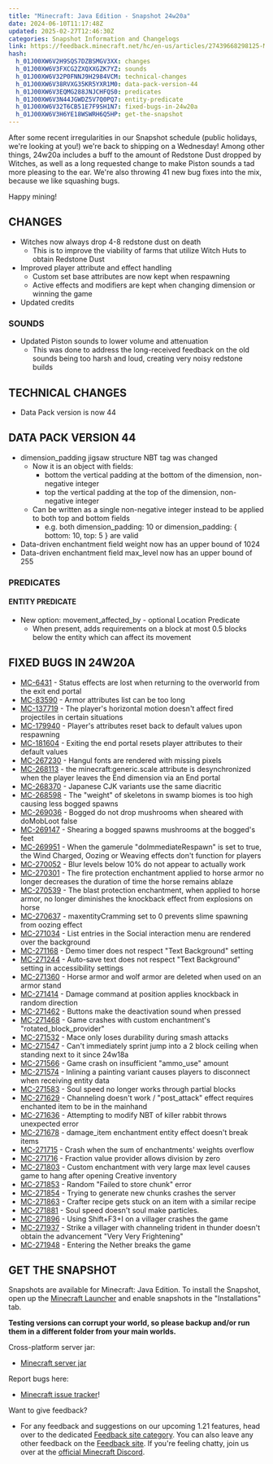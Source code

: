 ```yaml
---
title: "Minecraft: Java Edition - Snapshot 24w20a"
date: 2024-06-10T11:17:48Z
updated: 2025-02-27T12:46:30Z
categories: Snapshot Information and Changelogs
link: https://feedback.minecraft.net/hc/en-us/articles/27439668298125-Minecraft-Java-Edition-Snapshot-24w20a
hash:
  h_01J00XW6V2H9SQS7DZBSMGV3XX: changes
  h_01J00XW6V3FXCG2ZXQXXGZK7YZ: sounds
  h_01J00XW6V32P0FNNJ9H2984VCM: technical-changes
  h_01J00XW6V38RVXG35KR5YXR1M0: data-pack-version-44
  h_01J00XW6V3EQMG288JNJCHFQS0: predicates
  h_01J00XW6V3N44JGWDZ5V7Q0PQ7: entity-predicate
  h_01J00XW6V32T6CB51E7F9SH1N7: fixed-bugs-in-24w20a
  h_01J00XW6V3H6YE18WSWRH6Q5HP: get-the-snapshot
---
```


After some recent irregularities in our Snapshot schedule (public holidays, we're looking at you!) we're back to shipping on a Wednesday! Among other things, 24w20a includes a buff to the amount of Redstone Dust dropped by Witches, as well as a long requested change to make Piston sounds a tad more pleasing to the ear. We're also throwing 41 new bug fixes into the mix, because we like squashing bugs.

Happy mining!

## CHANGES

- Witches now always drop 4-8 redstone dust on death
  - This is to improve the viability of farms that utilize Witch Huts to obtain Redstone Dust
- Improved player attribute and effect handling
  - Custom set base attributes are now kept when respawning
  - Active effects and modifiers are kept when changing dimension or winning the game
- Updated credits

### SOUNDS

- Updated Piston sounds to lower volume and attenuation
  - This was done to address the long-received feedback on the old sounds being too harsh and loud, creating very noisy redstone builds

## TECHNICAL CHANGES

- Data Pack version is now 44

## DATA PACK VERSION 44

- dimension_padding jigsaw structure NBT tag was changed
  - Now it is an object with fields:
    - bottom the vertical padding at the bottom of the dimension, non-negative integer
    - top the vertical padding at the top of the dimension, non-negative integer
  - Can be written as a single non-negative integer instead to be applied to both top and bottom fields
    - e.g. both dimension_padding: 10 or dimension_padding: { bottom: 10, top: 5 } are valid
- Data-driven enchantment field weight now has an upper bound of 1024
- Data-driven enchantment field max_level now has an upper bound of 255

### PREDICATES

#### ENTITY PREDICATE

- New option: movement_affected_by - optional Location Predicate
  - When present, adds requirements on a block at most 0.5 blocks below the entity which can affect its movement

## FIXED BUGS IN 24W20A

- [MC-6431](https://bugs.mojang.com/browse/MC-6431) - Status effects are lost when returning to the overworld from the exit end portal
- [MC-83590](https://bugs.mojang.com/browse/MC-83590) - Armor attributes list can be too long
- [MC-137719](https://bugs.mojang.com/browse/MC-137719) - The player's horizontal motion doesn't affect fired projectiles in certain situations
- [MC-179940](https://bugs.mojang.com/browse/MC-179940) - Player's attributes reset back to default values upon respawning
- [MC-181604](https://bugs.mojang.com/browse/MC-181604) - Exiting the end portal resets player attributes to their default values
- [MC-267230](https://bugs.mojang.com/browse/MC-267230) - Hangul fonts are rendered with missing pixels
- [MC-268113](https://bugs.mojang.com/browse/MC-268113) - the minecraft:generic.scale attribute is desynchronized when the player leaves the End dimension via an End portal
- [MC-268370](https://bugs.mojang.com/browse/MC-268370) - Japanese CJK variants use the same diacritic
- [MC-268598](https://bugs.mojang.com/browse/MC-268598) - The "weight" of skeletons in swamp biomes is too high causing less bogged spawns
- [MC-269036](https://bugs.mojang.com/browse/MC-269036) - Bogged do not drop mushrooms when sheared with doMobLoot false
- [MC-269147](https://bugs.mojang.com/browse/MC-269147) - Shearing a bogged spawns mushrooms at the bogged's feet
- [MC-269951](https://bugs.mojang.com/browse/MC-269951) - When the gamerule "doImmediateRespawn" is set to true, the Wind Charged, Oozing or Weaving effects don't function for players
- [MC-270052](https://bugs.mojang.com/browse/MC-270052) - Blur levels below 10% do not appear to actually work
- [MC-270301](https://bugs.mojang.com/browse/MC-270301) - The fire protection enchantment applied to horse armor no longer decreases the duration of time the horse remains ablaze
- [MC-270539](https://bugs.mojang.com/browse/MC-270539) - The blast protection enchantment, when applied to horse armor, no longer diminishes the knockback effect from explosions on horse
- [MC-270637](https://bugs.mojang.com/browse/MC-270637) - maxentityCramming set to 0 prevents slime spawning from oozing effect
- [MC-271034](https://bugs.mojang.com/browse/MC-271034) - List entries in the Social interaction menu are rendered over the background
- [MC-271168](https://bugs.mojang.com/browse/MC-271168) - Demo timer does not respect "Text Background" setting
- [MC-271244](https://bugs.mojang.com/browse/MC-271244) - Auto-save text does not respect "Text Background" setting in accessibility settings
- [MC-271360](https://bugs.mojang.com/browse/MC-271360) - Horse armor and wolf armor are deleted when used on an armor stand
- [MC-271414](https://bugs.mojang.com/browse/MC-271414) - Damage command at position applies knockback in random direction
- [MC-271462](https://bugs.mojang.com/browse/MC-271462) - Buttons make the deactivation sound when pressed
- [MC-271468](https://bugs.mojang.com/browse/MC-271468) - Game crashes with custom enchantment's "rotated_block_provider"
- [MC-271532](https://bugs.mojang.com/browse/MC-271532) - Mace only loses durability during smash attacks
- [MC-271547](https://bugs.mojang.com/browse/MC-271547) - Can't immediately sprint jump into a 2 block ceiling when standing next to it since 24w18a
- [MC-271566](https://bugs.mojang.com/browse/MC-271566) - Game crash on insufficient "ammo_use" amount
- [MC-271574](https://bugs.mojang.com/browse/MC-271574) - Inlining a painting variant causes players to disconnect when receiving entity data
- [MC-271583](https://bugs.mojang.com/browse/MC-271583) - Soul speed no longer works through partial blocks
- [MC-271629](https://bugs.mojang.com/browse/MC-271629) - Channeling doesn't work / "post_attack" effect requires enchanted item to be in the mainhand
- [MC-271636](https://bugs.mojang.com/browse/MC-271636) - Attempting to modify NBT of killer rabbit throws unexpected error
- [MC-271678](https://bugs.mojang.com/browse/MC-271678) - damage_item enchantment entity effect doesn't break items
- [MC-271715](https://bugs.mojang.com/browse/MC-271715) - Crash when the sum of enchantments' weights overflow
- [MC-271716](https://bugs.mojang.com/browse/MC-271716) - Fraction value provider allows division by zero
- [MC-271803](https://bugs.mojang.com/browse/MC-271803) - Custom enchantment with very large max level causes game to hang after opening Creative inventory
- [MC-271853](https://bugs.mojang.com/browse/MC-271853) - Random "Failed to store chunk" error
- [MC-271854](https://bugs.mojang.com/browse/MC-271854) - Trying to generate new chunks crashes the server
- [MC-271863](https://bugs.mojang.com/browse/MC-271863) - Crafter recipe gets stuck on an item with a similar recipe
- [MC-271881](https://bugs.mojang.com/browse/MC-271881) - Soul speed doesn't soul make particles.
- [MC-271896](https://bugs.mojang.com/browse/MC-271896) - Using Shift+F3+I on a villager crashes the game
- [MC-271937](https://bugs.mojang.com/browse/MC-271937) - Strike a villager with channeling trident in thunder doesn't obtain the advancement "Very Very Frightening"
- [MC-271948](https://bugs.mojang.com/browse/MC-271948) - Entering the Nether breaks the game

## GET THE SNAPSHOT

Snapshots are available for Minecraft: Java Edition. To install the Snapshot, open up the [Minecraft Launcher](https://www.minecraft.net/download.html) and enable snapshots in the "Installations" tab.

**Testing versions can corrupt your world, so please backup and/or run them in a different folder from your main worlds.**

Cross-platform server jar:

- [Minecraft server jar](https://piston-data.mojang.com/v1/objects/e3b1bcc2d7a09b6f1acfef7090ee64409feb3b94/server.jar)

Report bugs here:

- [Minecraft issue tracker](https://bugs.mojang.com/projects/MC/summary)!

Want to give feedback?

- For any feedback and suggestions on our upcoming 1.21 features, head over to the dedicated [Feedback site category](https://aka.ms/Minecraft121Feedback). You can also leave any other feedback on the [Feedback site](https://feedback.minecraft.net/). If you're feeling chatty, join us over at the [official Minecraft Discord](https://discordapp.com/invite/minecraft).

